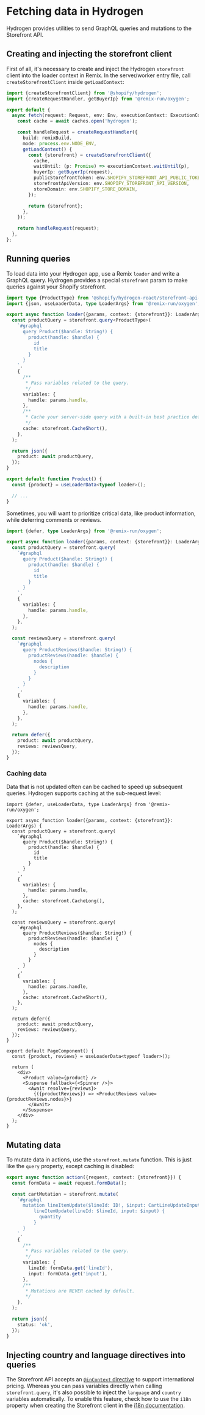 # Fetching data in Hydrogen

Hydrogen provides utilities to send GraphQL queries and mutations to the Storefront API.

## Creating and injecting the storefront client

First of all, it's necessary to create and inject the Hydrogen `storefront` client into the loader context in Remix. In the server/worker entry file, call `createStorefrontClient` inside `getLoadContext`:

```ts
import {createStorefrontClient} from '@shopify/hydrogen';
import {createRequestHandler, getBuyerIp} from '@remix-run/oxygen';

export default {
  async fetch(request: Request, env: Env, executionContext: ExecutionContext) {
    const cache = await caches.open('hydrogen');

    const handleRequest = createRequestHandler({
      build: remixBuild,
      mode: process.env.NODE_ENV,
      getLoadContext() {
        const {storefront} = createStorefrontClient({
          cache,
          waitUntil: (p: Promise) => executionContext.waitUntil(p),
          buyerIp: getBuyerIp(request),
          publicStorefrontToken: env.SHOPIFY_STOREFRONT_API_PUBLIC_TOKEN,
          storefrontApiVersion: env.SHOPIFY_STOREFRONT_API_VERSION,
          storeDomain: env.SHOPIFY_STORE_DOMAIN,
        });

        return {storefront};
      },
    });

    return handleRequest(request);
  },
};
```

## Running queries

To load data into your Hydrogen app, use a Remix `loader` and write a GraphQL query. Hydrogen provides a special `storefront` param to make queries against your Shopify storefront.

```ts
import type {ProductType} from '@shopify/hydrogen-react/storefront-api-types';
import {json, useLoaderData, type LoaderArgs} from '@remix-run/oxygen';

export async function loader({params, context: {storefront}}: LoaderArgs) {
  const productQuery = storefront.query<ProductType>(
    `#graphql
      query Product($handle: String!) {
        product(handle: $handle) {
          id
          title
        }
      }
    `,
    {
      /**
       * Pass variables related to the query.
       */
      variables: {
        handle: params.handle,
      },
      /**
       * Cache your server-side query with a built-in best practice default (SWR).
       */
      cache: storefront.CacheShort(),
    },
  );

  return json({
    product: await productQuery,
  });
}

export default function Product() {
  const {product} = useLoaderData<typeof loader>();

  // ...
}
```

Sometimes, you will want to prioritize critical data, like product information, while deferring comments or reviews.

```ts
import {defer, type LoaderArgs} from '@remix-run/oxygen';

export async function loader({params, context: {storefront}}: LoaderArgs) {
  const productQuery = storefront.query(
    `#graphql
      query Product($handle: String!) {
        product(handle: $handle) {
          id
          title
        }
      }
    `,
    {
      variables: {
        handle: params.handle,
      },
    },
  );

  const reviewsQuery = storefront.query(
    `#graphql
      query ProductReviews($handle: String!) {
        productReviews(handle: $handle) {
          nodes {
            description
          }
        }
      }
    `,
    {
      variables: {
        handle: params.handle,
      },
    },
  );

  return defer({
    product: await productQuery,
    reviews: reviewsQuery,
  });
}
```

### Caching data

Data that is not updated often can be cached to speed up subsequent queries. Hydrogen supports caching at the sub-request level:

```tsx
import {defer, useLoaderData, type LoaderArgs} from '@remix-run/oxygen';

export async function loader({params, context: {storefront}}: LoaderArgs) {
  const productQuery = storefront.query(
    `#graphql
      query Product($handle: String!) {
        product(handle: $handle) {
          id
          title
        }
      }
    `,
    {
      variables: {
        handle: params.handle,
      },
      cache: storefront.CacheLong(),
    },
  );

  const reviewsQuery = storefront.query(
    `#graphql
      query ProductReviews($handle: String!) {
        productReviews(handle: $handle) {
          nodes {
            description
          }
        }
      }
    `,
    {
      variables: {
        handle: params.handle,
      },
      cache: storefront.CacheShort(),
    },
  );

  return defer({
    product: await productQuery,
    reviews: reviewsQuery,
  });
}

export default PageComponent() {
  const {product, reviews} = useLoaderData<typeof loader>();

  return (
    <div>
      <Product value={product} />
      <Suspense fallback={<Spinner />}>
        <Await resolve={reviews}>
          {({productReviews}) => <ProductReviews value={productReviews.nodes}>}
        </Await>
      </Suspense>
    </div>
  );
}
```

## Mutating data

To mutate data in actions, use the `storefront.mutate` function. This is just like the `query` property, except caching is disabled:

```ts
export async function action({request, context: {storefront}}) {
  const formData = await request.formData();

  const cartMutation = storefront.mutate(
    `#graphql
      mutation lineItemUpdate($lineId: ID!, $input: CartLineUpdateInput!) {
          lineItemUpdate(lineId: $lineId, input: $input) {
            quantity
          }
      }
    `,
    {
      /**
       * Pass variables related to the query.
       */
      variables: {
        lineId: formData.get('lineId'),
        input: formData.get('input'),
      },
      /**
       * Mutations are NEVER cached by default.
       */
    },
  );

  return json({
    status: 'ok',
  });
}
```

## Injecting country and language directives into queries

The Storefront API accepts an [`@inContext` directive](https://shopify.dev/custom-storefronts/internationalization/international-pricing) to support international pricing. Whereas you can pass variables directly when calling `storefront.query`, it's also possible to inject the `language` and `country` variables automatically. To enable this feature, check how to use the `i18n` property when creating the Storefront client in the [i18n documentation](./i18n.md).
